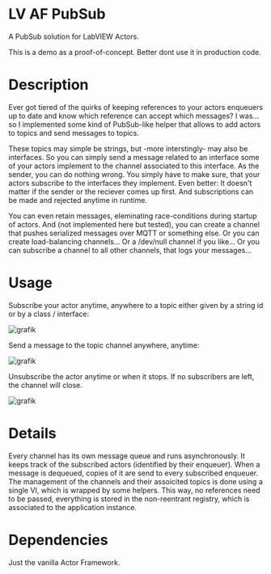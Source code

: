 # LV AF PubSub
A PubSub solution for LabVIEW Actors.

This is a demo as a proof-of-concept. Better dont use it in production code.
 
# Description
Ever got tiered of the quirks of keeping references to your actors enqueuers up to date and know which reference can accept which messages?
I was... so I implemented some kind of PubSub-like helper that allows to add actors to topics and send messages to topics. 

These topics may simple be strings, but -more interstingly- may also be interfaces. So you can simply send a message related to an interface some of your actors implement to the channel associated to this interface. As the sender, you can do nothing wrong. You simply have to make sure, that your actors subscribe to the interfaces they implement. 
Even better: It doesn't matter if the sender or the reciever comes up first. And subscriptions can be made and rejected anytime in runtime.

You can even retain messages, eleminating race-conditions during startup of actors. And (not implemented here but tested), you can create a channel that pushes serialized messages over MQTT or something else. Or you can create load-balancing channels... Or a /dev/null channel if you like... Or you can subscribe a channel to all other channels, that logs your messages... 

# Usage
Subscribe your actor anytime, anywhere to a topic either given by a string id or by a class / interface:

![grafik](https://user-images.githubusercontent.com/4790227/227496376-629ff2bd-2431-4c37-bc54-3625e60f934e.png)


Send a message to the topic channel anywhere, anytime:

![grafik](https://user-images.githubusercontent.com/4790227/227496886-d689a02a-f8c7-4d6d-8837-18e377b41c3c.png)


Unsubscribe the actor anytime or when it stops. If no subscribers are left, the channel will close.

![grafik](https://user-images.githubusercontent.com/4790227/227503878-78718da6-0ae8-44ea-a677-aa2894e0af6b.png)

# Details

Every channel has its own message queue and runs asynchronously. It keeps track of the subscribed actors (identified by their enqueuer). When a message is dequeued, copies of it are send to every subscribed enqueuer.
The management of the channels and their assoicited topics is done using a single VI, which is wrapped by some helpers. This way, no references need to be passed, everything is stored in the non-reentrant registry, which is associated to the application instance.

# Dependencies

Just the vanilla Actor Framework.
